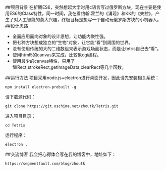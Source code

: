 ##项目背景
在折腾ES6，突然想起大学时用c语言写过俄罗斯方块，现在主要是使用ES6的Class特性。同一时间，我在看约翰.霍兰的《涌现》和KK的《失控》，产生了对人工智能的莫大兴趣，终极目标是想写一个自动玩俄罗斯方块的小机器人。
##设计思路
- 全面应用面向对象的设计思想，让功能内聚性强。
- 把七种方块想成独立的“生物”对象，让它能“看”到周围的世界。
- 没有使用传统的大的二维数组来表示游戏场面状态，而是让tetris自己去“看”。
- 使用html5的canvas来完成，比较象cgi编程。
- 使用最少的canvas特性，只用了fillRect,strokeRect,getImageData,clearRect等几个函数。

##运行方法
项目采用node.js+electron进行桌面开发，因此请先安装相关系统：
```
npm install electron-prebuilt -g
```
请下载源代码：
```
git clone https://git.oschina.net/zhoutk/Tetris.git
```
进入项目目录：
```
cd Tetris
```
运行程序：
```
electron .
```
##交流博客
我会把心得体会写在我的博客中，地址如下：
```
https://segmentfault.com/blog/zhoutk
```